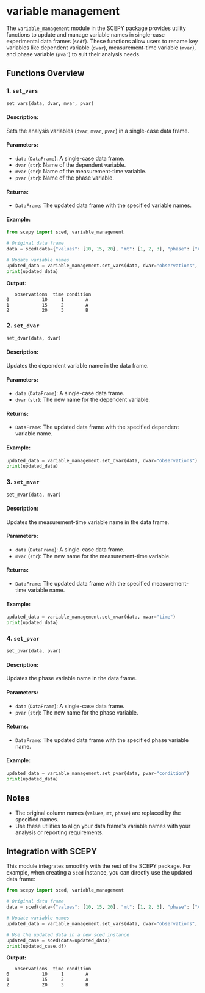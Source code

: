 # variable management

The `variable_management` module in the SCEPY package provides utility functions to update and manage variable names in single-case experimental data frames (`scdf`). These functions allow users to rename key variables like dependent variable (`dvar`), measurement-time variable (`mvar`), and phase variable (`pvar`) to suit their analysis needs.

## Functions Overview

### **1. `set_vars`**

```python
set_vars(data, dvar, mvar, pvar)
```

#### Description:
Sets the analysis variables (`dvar`, `mvar`, `pvar`) in a single-case data frame.

#### Parameters:
- `data` (`DataFrame`): A single-case data frame.
- `dvar` (`str`): Name of the dependent variable.
- `mvar` (`str`): Name of the measurement-time variable.
- `pvar` (`str`): Name of the phase variable.

#### Returns:
- `DataFrame`: The updated data frame with the specified variable names.

#### Example:
```python
from scepy import sced, variable_management

# Original data frame
data = sced(data={"values": [10, 15, 20], "mt": [1, 2, 3], "phase": ["A", "A", "B"]}).df

# Update variable names
updated_data = variable_management.set_vars(data, dvar="observations", mvar="time", pvar="condition")
print(updated_data)
```

**Output:**
```
   observations  time condition
0            10     1        A
1            15     2        A
2            20     3        B
```



### **2. `set_dvar`**

```python
set_dvar(data, dvar)
```

#### Description:
Updates the dependent variable name in the data frame.

#### Parameters:
- `data` (`DataFrame`): A single-case data frame.
- `dvar` (`str`): The new name for the dependent variable.

#### Returns:
- `DataFrame`: The updated data frame with the specified dependent variable name.

#### Example:
```python
updated_data = variable_management.set_dvar(data, dvar="observations")
print(updated_data)
```



### **3. `set_mvar`**

```python
set_mvar(data, mvar)
```

#### Description:
Updates the measurement-time variable name in the data frame.

#### Parameters:
- `data` (`DataFrame`): A single-case data frame.
- `mvar` (`str`): The new name for the measurement-time variable.

#### Returns:
- `DataFrame`: The updated data frame with the specified measurement-time variable name.

#### Example:
```python
updated_data = variable_management.set_mvar(data, mvar="time")
print(updated_data)
```



### **4. `set_pvar`**

```python
set_pvar(data, pvar)
```

#### Description:
Updates the phase variable name in the data frame.

#### Parameters:
- `data` (`DataFrame`): A single-case data frame.
- `pvar` (`str`): The new name for the phase variable.

#### Returns:
- `DataFrame`: The updated data frame with the specified phase variable name.

#### Example:
```python
updated_data = variable_management.set_pvar(data, pvar="condition")
print(updated_data)
```



## Notes

- The original column names (`values`, `mt`, `phase`) are replaced by the specified names.
- Use these utilities to align your data frame's variable names with your analysis or reporting requirements.


## Integration with SCEPY

This module integrates smoothly with the rest of the SCEPY package. For example, when creating a `sced` instance, you can directly use the updated data frame:

```python
from scepy import sced, variable_management

# Original data frame
data = sced(data={"values": [10, 15, 20], "mt": [1, 2, 3], "phase": ["A", "A", "B"]}).df

# Update variable names
updated_data = variable_management.set_vars(data, dvar="observations", mvar="time", pvar="condition")

# Use the updated data in a new sced instance
updated_case = sced(data=updated_data)
print(updated_case.df)
```

**Output:**
```
   observations  time condition
0            10     1        A
1            15     2        A
2            20     3        B
```